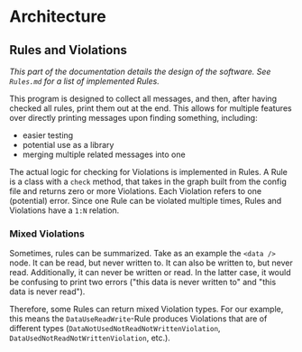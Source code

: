 # Architecture

## Rules and Violations

_This part of the documentation details the design of the software. See `Rules.md` for a list of implemented Rules._

This program is designed to collect all messages, and then, after having checked all rules, print them out at the end. This allows for multiple features over directly printing messages upon finding something, including:
- easier testing
- potential use as a library
- merging multiple related messages into one

The actual logic for checking for Violations is implemented in Rules. A Rule is a class with a `check` method, that takes in the graph built from the config file and returns zero or more Violations. Each Violation refers to one (potential) error. Since one Rule can be violated multiple times, Rules and Violations have a `1:N` relation.

### Mixed Violations

Sometimes, rules can be summarized. Take as an example the `<data />` node. It can be read, but never written to. It can also be written to, but never read. Additionally, it can never be written or read. In the latter case, it would be confusing to print two errors ("this data is never written to" and "this data is never read").

Therefore, some Rules can return mixed Violation types. For our example, this means the `DataUseReadWrite`-Rule produces Violations that are of different types (`DataNotUsedNotReadNotWrittenViolation`, `DataUsedNotReadNotWrittenViolation`, etc.).
